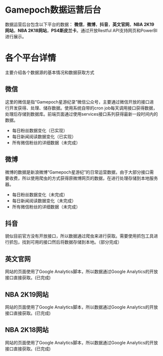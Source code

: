 # Gamepoch数据运营后台

数据运营后台包含以下平台的数据： **微信**，**微博**，**抖音**，**英文官网**，**NBA 2K19网站**，**NBA 2K18网站**，**PS4斯皮兰卡**。通过开放Restful API支持网页和PowerBI进行展示。

# 各个平台详情

主要介绍各个数据源的基本情况和数据获取方式

## 微信

这里的微信是指“Gamepoch星游纪录”微信公众号，主要通过微信开放的接口进行开发获得、处理、储存数据。使用系统自带的cron job每天调用接口获得数据，处理后存储到数据库。前端页面通过使用services接口系列获得最新一段时间内的数据。

- 每日粉丝数据变化（已实现）
- 每日新闻阅读数据变化（已实现）
- 所有微信粉丝的详细数据（未完成）

## 微博

微博的数据是新浪微博“Gamepoch星游纪”的日常运营数据，由于大部分接口需要收费，所以使用爬虫的方式获得原微博网页的数据，在进行处理存储到本地服务器。

- 每日粉丝数据变化（未完成）
- 每日新闻阅读数据变化（未完成）
- 所有微信粉丝的详细数据（未完成）

## 抖音

貌似目前官方没有开放接口，所以数据通过爬虫来进行获取。需要使用抓包工具进行抓包，找到可用的接口然后将数据存储到本地。（部分完成）

## 英文官网

网站的页面使用了Google Analytics脚本，所以数据通过Google Analytics的开放接口直接获取。(已完成)

## NBA 2K19网站

网站的页面使用了Google Analytics脚本，所以数据通过Google Analytics的开放接口直接获取。(已完成)

## NBA 2K18网站

网站的页面使用了Google Analytics脚本，所以数据通过Google Analytics的开放接口直接获取。(已完成)